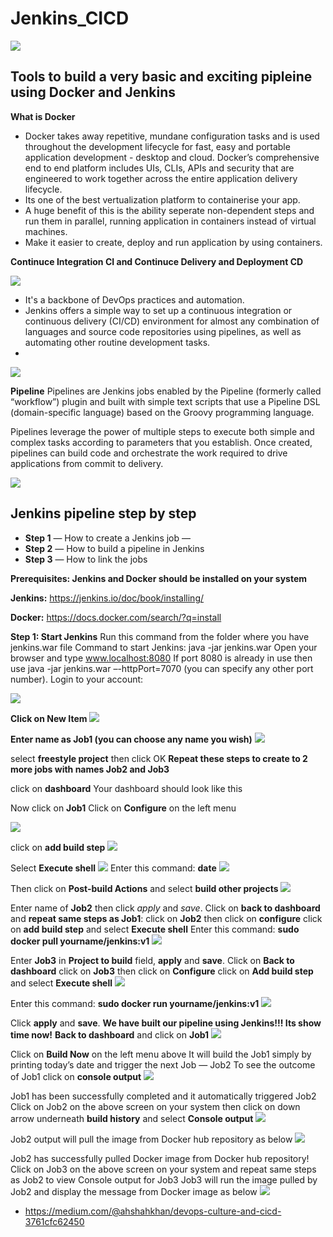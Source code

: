 # Jenkins_CICD
 ![](images/CICD_DevOps.png)
## Tools to build a very basic and exciting pipleine using Docker and Jenkins
**What is Docker**
- Docker takes away repetitive, mundane configuration tasks and is used throughout the development lifecycle for fast, easy and portable application development - desktop and cloud. Docker’s comprehensive end to end platform includes UIs, CLIs, APIs and security that are engineered to work together across the entire application delivery lifecycle.
- Its one of the best vertualization platform to containerise your app.
- A huge benefit of this is the ability seperate non-dependent steps and run them in parallel, running application in containers instead of virtual machines.
- Make it easier to create, deploy and run application by using containers.

**Continuce Integration CI and Continuce Delivery and Deployment CD**

![](images/cicd_jenkins.png)
- It's a backbone of DevOps practices and automation.
- Jenkins offers a simple way to set up a continuous integration or continuous delivery (CI/CD) environment for almost any combination of languages and source code repositories using pipelines, as well as automating other routine development tasks.
- 

  ![](images/jenkins.png)


**Pipeline**
Pipelines are Jenkins jobs enabled by the Pipeline (formerly called “workflow”) plugin and built with simple text scripts that use a Pipeline DSL (domain-specific language) based on the Groovy programming language.

Pipelines leverage the power of multiple steps to execute both simple and complex tasks according to parameters that you establish. Once created, pipelines can build code and orchestrate the work required to drive applications from commit to delivery.


![](images/jenkins-workflow.png)


## Jenkins pipeline step by step
- **Step 1** — How to create a Jenkins job —
- **Step 2** — How to build a pipeline in Jenkins
- **Step 3** — How to link the jobs

**Prerequisites: Jenkins and Docker should be installed on your system**

**Jenkins:** https://jenkins.io/doc/book/installing/

**Docker:** https://docs.docker.com/search/?q=install

**Step 1: Start Jenkins**
Run this command from the folder where you have jenkins.war file
Command to start Jenkins: java -jar jenkins.war
Open your browser and type www.localhost:8080
If port 8080 is already in use then use java -jar jenkins.war –-httpPort=7070
(you can specify any other port number).
Login to your account:

![](images/J_login.png)

**Click on New Item**
![](images/new_item.png)

**Enter name as Job1 (you can choose any name you wish)**
![](images/new_job.png)

select **freestyle project** then click OK
**Repeat these steps to create to 2 more jobs with names Job2 and Job3**

click on **dashboard**
Your dashboard should look like this

Now click on **Job1**
Click on **Configure** on the left menu

![](.png)

click on **add build step**
![](.png)

Select **Execute shell**
![](.png)
Enter this command: **date**
![](.png)

Then click on **Post-build Actions** and select **build other projects**
![](images/.png)

Enter name of **Job2** then click *apply* and *save*.
Click on **back to dashboard** and **repeat same steps as Job1**:
click on **Job2** then click on **configure**
click on **add build step** and select **Execute shell**
Enter this command: **sudo docker pull yourname/jenkins:v1**
![](images/.png)


Enter **Job3** in **Project to build** field, **apply** and **save**.
Click on **Back to dashboard**
click on **Job3** then click on **Configure**
click on **Add build step** and select **Execute shell**
![](images/build.png)

Enter this command: **sudo docker run yourname/jenkins:v1**
![](images/.png)

Click **apply** and **save**.
**We have built our pipeline using Jenkins!!! Its show time now!**
**Back to dashboard** and click on **Job1**
![](images/.png)

Click on **Build Now** on the left menu above
It will build the Job1 simply by printing today’s date and trigger the next Job — Job2
To see the outcome of Job1 click on **console output**
![](images/.png)


Job1 has been successfully completed and it automatically triggered Job2
Click on Job2 on the above screen on your system then click on down arrow underneath **build history** and select **Console output**
![](images/.png)

Job2 output will pull the image from Docker hub repository as below
![](images/.png)

Job2 has successfully pulled Docker image from Docker hub repository!
Click on Job3 on the above screen on your system and repeat same steps as Job2 to view Console output for Job3
Job3 will run the image pulled by Job2 and display the message from Docker image as below
![](images/.png)

* https://medium.com/@ahshahkhan/devops-culture-and-cicd-3761cfc62450
